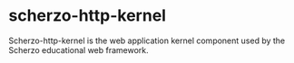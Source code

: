 # scherzo-http-kernel
Scherzo-http-kernel is the web application kernel component used by the Scherzo educational web framework.
